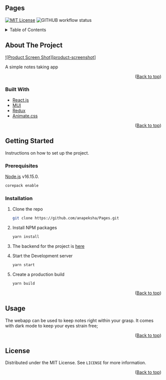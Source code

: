 ## Pages

[![MIT License][license-shield]][license-url]
![GITHUB workflow status](https://img.shields.io/github/workflow/status/anapeksha/password-generator-frontend/build?style=plastic)

<!-- TABLE OF CONTENTS -->
<details>
  <summary>Table of Contents</summary>
  <ol>
    <li>
      <a href="#about-the-project">About The Project</a>
      <ul>
        <li><a href="#built-with">Built With</a></li>
      </ul>
    </li>
    <li>
      <a href="#getting-started">Getting Started</a>
      <ul>
        <li><a href="#prerequisites">Prerequisites</a></li>
        <li><a href="#installation">Installation</a></li>
      </ul>
    </li>
    <li><a href="#usage">Usage</a></li>
    <li><a href="#license">License</a></li>
  </ol>
</details>

<!-- ABOUT THE PROJECT -->

## About The Project

[![Product Screen Shot][product-screenshot]](https://github.com/anapeksha/password-generator-frontend)

A simple notes taking app

<p align="right">(<a href="#top">Back to top</a>)</p>

### Built With

- [React.js](https://reactjs.org/)
- [MUI](https://mui.com/)
- [Redux](https://redux.js.org)
- [Animate.css](https://animate.style)

<p align="right">(<a href="#top">Back to top</a>)</p>

<!-- GETTING STARTED -->

## Getting Started

Instructions on how to set up the project.

### Prerequisites

[Node.js](https://nodejs.org) v16.15.0.

```sh
corepack enable
```

### Installation

1. Clone the repo
   ```sh
   git clone https://github.com/anapeksha/Pages.git
   ```
2. Install NPM packages
   ```sh
   yarn install
   ```

3. The backend for the project is [here](https://github.com/anapeksha/password-generator-backend)

4. Start the Development server

   ```sh
   yarn start
   ```

5. Create a production build
   ```sh
   yarn build
   ```

<p align="right">(<a href="#top">Back to top</a>)</p>

<!-- USAGE EXAMPLES -->

## Usage

The webapp can be used to keep notes right within your grasp. It comes with dark mode to keep your eyes strain free;

<p align="right">(<a href="#top">Back to top</a>)</p>

<!-- LICENSE -->

## License

Distributed under the MIT License. See `LICENSE` for more information.

<p align="right">(<a href="#top">Back to top</a>)</p>

<!-- MARKDOWN LINKS & IMAGES -->
<!-- https://www.markdownguide.org/basic-syntax/#reference-style-links -->

[license-shield]: https://img.shields.io/github/license/anapeksha/Pages.svg?style=plastic
[license-url]: https://github.com/anapeksha/Pages/blob/main/LICENSE

